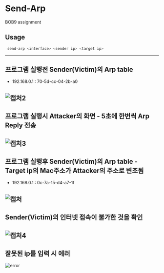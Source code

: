 # Send-Arp
BOB9 assignment

## Usage
```bash
 send-arp <interface> <sender ip> <target ip>
```
--- 
## 프로그램 실행전 Sender(Victim)의 Arp table
* 192.168.0.1 : 70-5d-cc-04-2b-a0


![캡처2](https://user-images.githubusercontent.com/46064193/88828196-d6e19980-d205-11ea-95b0-b054c333ac63.PNG)
---
## 프로그램 실행시 Attacker의 화면 - 5초에 한번씩 Arp Reply 전송
![캡처3](https://user-images.githubusercontent.com/46064193/88828269-f678c200-d205-11ea-945b-c3fc3bbdc6a5.PNG)
---
## 프로그램 실행후 Sender(Victim)의 Arp table - Target ip의 Mac주소가 Attacker의 주소로 변조됨
* 192.168.0.1 : 0c-7a-15-d4-a7-1f


![캡처](https://user-images.githubusercontent.com/46064193/88827997-94b85800-d205-11ea-931f-4c74df3f274e.PNG)
---
## Sender(Victim)의 인터넷 접속이 불가한 것을 확인
![캡처4](https://user-images.githubusercontent.com/46064193/88828367-1ad49e80-d206-11ea-85f2-5c93a0c1d183.PNG)
--- 
## 잘못된 ip를 입력 시 에러
![error](https://user-images.githubusercontent.com/46064193/89209169-be53f380-d5f8-11ea-96a7-70f46e592d5f.PNG)

